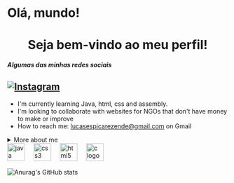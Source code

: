 # Olá, mundo!
<h1 align="center">Seja bem-vindo ao meu perfil!</h1>
<h5>Algumas das minhas redes sociais</h5>

[![Instagram](https://img.shields.io/badge/Instagram-E4405F?style=for-the-badge&logo=instagram&logoColor=white)](https://www.instagram.com/lucas_espica/)
---
- I'm currently learning Java, html, css and assembly. 
- I'm looking to collaborate with websites for NGOs that don't have money to make or improve 
- How to reach me: lucasespicarezende@gmail.com on Gmail

<details>
  <summary>More about me</summary>
  -I'm 18 years old, currently living in Brazil, I'm studying Computer Engineering at PUC Campinas, I'm almost fluent in English, I have experience in C, learning HTML, CSS, Assembly, Java and many things ahead.
  
  -I like playing video games, watching a series every now and then, and I love solving problems related to hardware and software.
</details>

<div align="left">
  <img src="https://cdn.jsdelivr.net/gh/devicons/devicon/icons/java/java-original.svg" height="40" alt="java logo"  />
  <img width="12" />
  <img src="https://cdn.jsdelivr.net/gh/devicons/devicon/icons/css3/css3-original.svg" height="40" alt="css3 logo"  />
  <img width="12" />
  <img src="https://cdn.jsdelivr.net/gh/devicons/devicon/icons/html5/html5-original.svg" height="40" alt="html5 logo"  />
  <img width="12" />
  <img src="https://cdn.jsdelivr.net/gh/devicons/devicon/icons/c/c-original.svg" height="40" alt="c logo"  />
</div>

![Anurag's GitHub stats](https://github-readme-stats.vercel.app/api?username=lucasespica&show_icons=true&theme=transparent)


